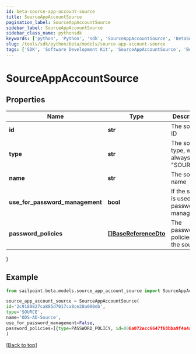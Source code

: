 ```yaml
---
id: beta-source-app-account-source
title: SourceAppAccountSource
pagination_label: SourceAppAccountSource
sidebar_label: SourceAppAccountSource
sidebar_class_name: pythonsdk
keywords: ['python', 'Python', 'sdk', 'SourceAppAccountSource', 'BetaSourceAppAccountSource'] 
slug: /tools/sdk/python/beta/models/source-app-account-source
tags: ['SDK', 'Software Development Kit', 'SourceAppAccountSource', 'BetaSourceAppAccountSource']
---
```


# SourceAppAccountSource


## Properties

Name | Type | Description | Notes
------------ | ------------- | ------------- | -------------
**id** | **str** | The source ID | [optional] 
**type** | **str** | The source type, will always be \"SOURCE\" | [optional] 
**name** | **str** | The source name | [optional] 
**use_for_password_management** | **bool** | If the source is used for password management | [optional] [default to False]
**password_policies** | [**[]BaseReferenceDto**](base-reference-dto) | The password policies for the source | [optional] 
}

## Example

```python
from sailpoint.beta.models.source_app_account_source import SourceAppAccountSource

source_app_account_source = SourceAppAccountSource(
id='2c9180827ca885d7017ca8ce28a000eb',
type='SOURCE',
name='ODS-AD-Source',
use_for_password_management=False,
password_policies=[{type=PASSWORD_POLICY, id=006a072ecc6647f68bba9f4a4ad34649, name=Password Policy 1}]
)

```
[[Back to top]](#) 

